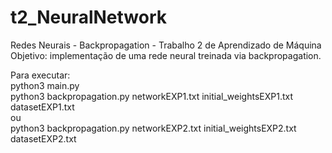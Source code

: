 # t2_NeuralNetwork
Redes Neurais - Backpropagation - Trabalho 2 de Aprendizado de Máquina\
Objetivo: implementação de uma rede neural treinada via backpropagation.

Para executar:\
python3 main.py\
python3 backpropagation.py networkEXP1.txt initial_weightsEXP1.txt datasetEXP1.txt\
ou\
python3 backpropagation.py networkEXP2.txt initial_weightsEXP2.txt datasetEXP2.txt
